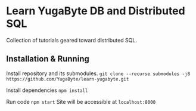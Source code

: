 # Learn YugaByte DB and Distributed SQL
Collection of tutorials geared toward distributed SQL.

## Installation & Running
Install repository and its submodules.
`git clone --recurse submodules -j8 https://github.com/YugaByte/learn-yugabyte.git`

Install dependencies `npm install`

Run code `npm start` Site will be accessible at `localhost:8000`
